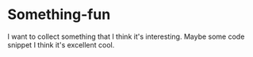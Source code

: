 # Something-fun
I want to collect something that I think it's interesting. Maybe some code snippet I think it's excellent cool.
